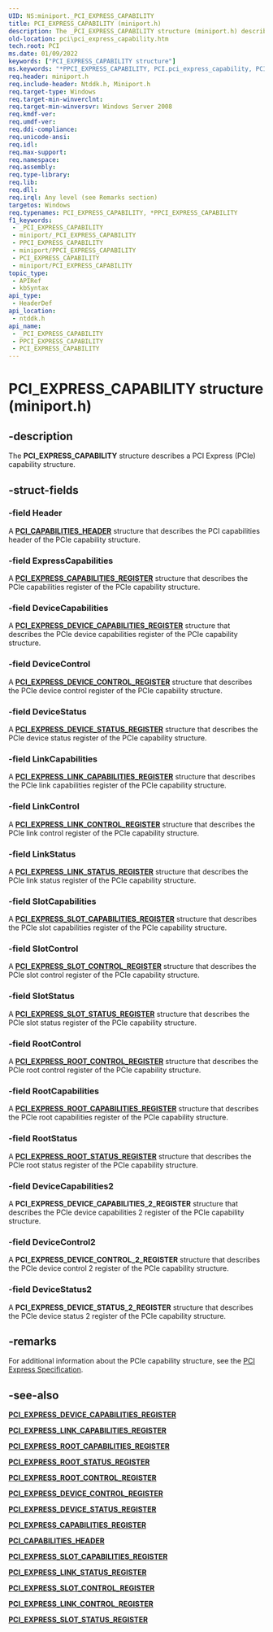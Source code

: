 ```yaml
---
UID: NS:miniport._PCI_EXPRESS_CAPABILITY
title: PCI_EXPRESS_CAPABILITY (miniport.h)
description: The _PCI_EXPRESS_CAPABILITY structure (miniport.h) describes a PCI Express (PCIe) capability structure.
old-location: pci\pci_express_capability.htm
tech.root: PCI
ms.date: 01/09/2022
keywords: ["PCI_EXPRESS_CAPABILITY structure"]
ms.keywords: "*PPCI_EXPRESS_CAPABILITY, PCI.pci_express_capability, PCI_EXPRESS_CAPABILITY, PCI_EXPRESS_CAPABILITY structure [Buses], PPCI_EXPRESS_CAPABILITY, PPCI_EXPRESS_CAPABILITY structure pointer [Buses], _PCI_EXPRESS_CAPABILITY, ntddk/PCI_EXPRESS_CAPABILITY, ntddk/PPCI_EXPRESS_CAPABILITY, pci_struct_9c629781-bcee-486d-bab3-5d5b7441ac72.xml"
req.header: miniport.h
req.include-header: Ntddk.h, Miniport.h
req.target-type: Windows
req.target-min-winverclnt: 
req.target-min-winversvr: Windows Server 2008
req.kmdf-ver: 
req.umdf-ver: 
req.ddi-compliance: 
req.unicode-ansi: 
req.idl: 
req.max-support: 
req.namespace: 
req.assembly: 
req.type-library: 
req.lib: 
req.dll: 
req.irql: Any level (see Remarks section)
targetos: Windows
req.typenames: PCI_EXPRESS_CAPABILITY, *PPCI_EXPRESS_CAPABILITY
f1_keywords:
 - _PCI_EXPRESS_CAPABILITY
 - miniport/_PCI_EXPRESS_CAPABILITY
 - PPCI_EXPRESS_CAPABILITY
 - miniport/PPCI_EXPRESS_CAPABILITY
 - PCI_EXPRESS_CAPABILITY
 - miniport/PCI_EXPRESS_CAPABILITY
topic_type:
 - APIRef
 - kbSyntax
api_type:
 - HeaderDef
api_location:
 - ntddk.h
api_name:
 - _PCI_EXPRESS_CAPABILITY
 - PPCI_EXPRESS_CAPABILITY
 - PCI_EXPRESS_CAPABILITY
---
```


# PCI_EXPRESS_CAPABILITY structure (miniport.h)

## -description

The **PCI_EXPRESS_CAPABILITY** structure describes a PCI Express (PCIe) capability structure.

## -struct-fields

### -field Header

A [**PCI_CAPABILITIES_HEADER**](../wdm/ns-wdm-_pci_capabilities_header.md) structure that describes the PCI capabilities header of the PCIe capability structure.

### -field ExpressCapabilities

A [**PCI_EXPRESS_CAPABILITIES_REGISTER**](../ntddk/ns-ntddk-_pci_express_capabilities_register.md) structure that describes the PCIe capabilities register of the PCIe capability structure.

### -field DeviceCapabilities

A [**PCI_EXPRESS_DEVICE_CAPABILITIES_REGISTER**](../ntddk/ns-ntddk-_pci_express_device_capabilities_register.md) structure that describes the PCIe device capabilities register of the PCIe capability structure.

### -field DeviceControl

A [**PCI_EXPRESS_DEVICE_CONTROL_REGISTER**](../ntddk/ns-ntddk-_pci_express_device_control_register.md) structure that describes the PCIe device control register of the PCIe capability structure.

### -field DeviceStatus

A [**PCI_EXPRESS_DEVICE_STATUS_REGISTER**](../ntddk/ns-ntddk-_pci_express_device_status_register.md) structure that describes the PCIe device status register of the PCIe capability structure.

### -field LinkCapabilities

A [**PCI_EXPRESS_LINK_CAPABILITIES_REGISTER**](../ntddk/ns-ntddk-_pci_express_link_capabilities_register.md) structure that describes the PCIe link capabilities register of the PCIe capability structure.

### -field LinkControl

A [**PCI_EXPRESS_LINK_CONTROL_REGISTER**](../ntddk/ns-ntddk-_pci_express_link_control_register.md) structure that describes the PCIe link control register of the PCIe capability structure.

### -field LinkStatus

A [**PCI_EXPRESS_LINK_STATUS_REGISTER**](../ntddk/ns-ntddk-_pci_express_link_status_register.md) structure that describes the PCIe link status register of the PCIe capability structure.

### -field SlotCapabilities

A [**PCI_EXPRESS_SLOT_CAPABILITIES_REGISTER**](../ntddk/ns-ntddk-_pci_express_slot_capabilities_register.md) structure that describes the PCIe slot capabilities register of the PCIe capability structure.

### -field SlotControl

A [**PCI_EXPRESS_SLOT_CONTROL_REGISTER**](../ntddk/ns-ntddk-_pci_express_slot_control_register.md) structure that describes the PCIe slot control register of the PCIe capability structure.

### -field SlotStatus

A [**PCI_EXPRESS_SLOT_STATUS_REGISTER**](../ntddk/ns-ntddk-_pci_express_slot_status_register.md) structure that describes the PCIe slot status register of the PCIe capability structure.

### -field RootControl

A [**PCI_EXPRESS_ROOT_CONTROL_REGISTER**](../ntddk/ns-ntddk-_pci_express_root_control_register.md) structure that describes the PCIe root control register of the PCIe capability structure.

### -field RootCapabilities

A [**PCI_EXPRESS_ROOT_CAPABILITIES_REGISTER**](../ntddk/ns-ntddk-_pci_express_root_capabilities_register.md) structure that describes the PCIe root capabilities register of the PCIe capability structure.

### -field RootStatus

A [**PCI_EXPRESS_ROOT_STATUS_REGISTER**](../ntddk/ns-ntddk-_pci_express_root_status_register.md) structure that describes the PCIe root status register of the PCIe capability structure.

### -field DeviceCapabilities2

A **PCI_EXPRESS_DEVICE_CAPABILITIES_2_REGISTER** structure that describes the PCIe device capabilities 2 register of the PCIe capability structure.

### -field DeviceControl2

A **PCI_EXPRESS_DEVICE_CONTROL_2_REGISTER** structure that describes the PCIe device control 2 register of the PCIe capability structure.

### -field DeviceStatus2

A **PCI_EXPRESS_DEVICE_STATUS_2_REGISTER** structure that describes the PCIe device status 2 register of the PCIe capability structure.

## -remarks

For additional information about the PCIe capability structure, see the [PCI Express Specification](https://pcisig.com/specifications/pciexpress).

## -see-also

[**PCI_EXPRESS_DEVICE_CAPABILITIES_REGISTER**](../ntddk/ns-ntddk-_pci_express_device_capabilities_register.md)

[**PCI_EXPRESS_LINK_CAPABILITIES_REGISTER**](../ntddk/ns-ntddk-_pci_express_link_capabilities_register.md)

[**PCI_EXPRESS_ROOT_CAPABILITIES_REGISTER**](../ntddk/ns-ntddk-_pci_express_root_capabilities_register.md)

[**PCI_EXPRESS_ROOT_STATUS_REGISTER**](../ntddk/ns-ntddk-_pci_express_root_status_register.md)

[**PCI_EXPRESS_ROOT_CONTROL_REGISTER**](../ntddk/ns-ntddk-_pci_express_root_control_register.md)

[**PCI_EXPRESS_DEVICE_CONTROL_REGISTER**](../ntddk/ns-ntddk-_pci_express_device_control_register.md)

[**PCI_EXPRESS_DEVICE_STATUS_REGISTER**](../ntddk/ns-ntddk-_pci_express_device_status_register.md)

[**PCI_EXPRESS_CAPABILITIES_REGISTER**](../ntddk/ns-ntddk-_pci_express_capabilities_register.md)

[**PCI_CAPABILITIES_HEADER**](../wdm/ns-wdm-_pci_capabilities_header.md)

[**PCI_EXPRESS_SLOT_CAPABILITIES_REGISTER**](../ntddk/ns-ntddk-_pci_express_slot_capabilities_register.md)

[**PCI_EXPRESS_LINK_STATUS_REGISTER**](../ntddk/ns-ntddk-_pci_express_link_status_register.md)

[**PCI_EXPRESS_SLOT_CONTROL_REGISTER**](../ntddk/ns-ntddk-_pci_express_slot_control_register.md)

[**PCI_EXPRESS_LINK_CONTROL_REGISTER**](../ntddk/ns-ntddk-_pci_express_link_control_register.md)

[**PCI_EXPRESS_SLOT_STATUS_REGISTER**](../ntddk/ns-ntddk-_pci_express_slot_status_register.md)
